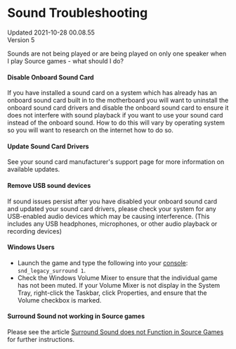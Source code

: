 # Sound Troubleshooting
Updated 2021-10-28 00.08.55  
Version 5  

Sounds are not being played or are being played on only one speaker when I play Source games - what should I do?  
  
#### Disable Onboard Sound Card
If you have installed a sound card on a system which has already has an onboard sound card built in to the motherboard you will want to uninstall the onboard sound card drivers and disable the onboard sound card to ensure it does not interfere with sound playback if you want to use your sound card instead of the onboard sound. How to do this will vary by operating system so you will want to research on the internet how to do so.  
  
#### Update Sound Card Drivers
See your sound card manufacturer's support page for more information on available updates.  
  
#### Remove USB sound devices
If sound issues persist after you have disabled your onboard sound card and updated your sound card drivers, please check your system for any USB-enabled audio devices which may be causing interference. (This includes any USB headphones, microphones, or other audio playback or recording devices)  
  
#### Windows Users
* Launch the game and type the following into your [console](https://help.steampowered.com/en/faqs/view/4700-D10E-26BE-DDDD): `snd_legacy_surround 1`.
* Check the Windows Volume Mixer to ensure that the individual game has not been muted. If your Volume Mixer is not display in the System Tray, right-click the Taskbar, click Properties, and ensure that the Volume checkbox is marked.
  
#### Surround Sound not working in Source games
  
Please see the article [Surround Sound does not Function in Source Games](https://help.steampowered.com/en/faqs/view/3DBF-E1FB-ECBF-C448) for further instructions.